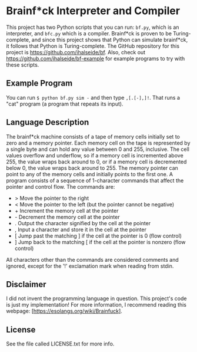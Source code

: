 # Brainf\*ck Interpreter and Compiler

This project has two Python scripts that you can run: `bf.py`, which is an interpreter, and `bfc.py` which is a compiler. Brainf\*ck is proven to be Turing-complete, and since this project shows that Python can simulate brainf\*ck, it follows that Python is Turing-complete. The GitHub repository for this project is https://github.com/ihalseide/bf. Also, check out https://github.com/ihalseide/bf-example for example programs to try with these scripts.

## Example Program

You can run `$ python bf.py sim -` and then type `,[.[-],]!`. That runs a "cat" program (a program that repeats its input).

## Language Description

The brainf\*ck machine consists of a tape of memory cells initially set to zero and a memory pointer. Each memory cell on the tape is represented by a single byte and can hold any value between 0 and 255, inclusive. The cell values overflow and underflow, so if a memory cell is incremented above 255, the value wraps back around to 0, or if a memory cell is decremented below 0, the value wraps back around to 255. The memory pointer can point to any of the memory cells and initially points to the first one. A program consists of a sequence of 1-character commands that affect the pointer and control flow. The commands are:

* \>	Move the pointer to the right
* <	Move the pointer to the left (but the pointer cannot be negative)
* \+	Increment the memory cell at the pointer
* \-	Decrement the memory cell at the pointer
* .	Output the character signified by the cell at the pointer
* ,	Input a character and store it in the cell at the pointer
* [	Jump past the matching ] if the cell at the pointer is 0 (flow control)
* ]	Jump back to the matching [ if the cell at the pointer is nonzero (flow control)

All characters other than the commands are considered comments and ignored, except for the '!' exclamation mark when reading from stdin.

## Disclaimer

I did not invent the programming language in question. This project's code is just my implementation! For more information, I recommend reading this webpage: [https://esolangs.org/wiki/Brainfuck].

## License

See the file called LICENSE.txt for more info.

